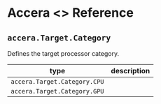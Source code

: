 [//]: # (Project: Accera)
[//]: # (Version: <<VERSION>>)

# Accera <<VERSION>> Reference
## `accera.Target.Category`

Defines the target processor category.

type | description
--- | ---
`accera.Target.Category.CPU` |
`accera.Target.Category.GPU` |


<div style="page-break-after: always;"></div>
